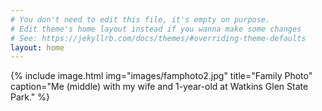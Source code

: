 ```yaml
---
# You don't need to edit this file, it's empty on purpose.
# Edit theme's home layout instead if you wanna make some changes
# See: https://jekyllrb.com/docs/themes/#overriding-theme-defaults
layout: home
--- 
```

{% include image.html
    img="images/famphoto2.jpg"
    title="Family Photo"
    caption="Me (middle) with my wife and 1-year-old at Watkins Glen State Park." %}
